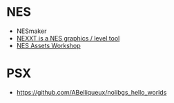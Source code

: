 # NES

- NESmaker
- [NEXXT is a NES graphics / level tool](https://frankengraphics.itch.io/nexxt)
- [NES Assets Workshop](https://nesrocks.itch.io/naw)

# PSX

- https://github.com/ABelliqueux/nolibgs_hello_worlds

